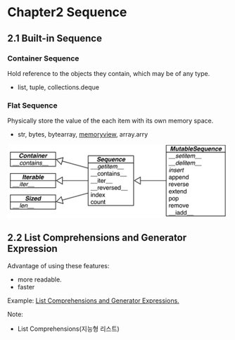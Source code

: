 # Chapter2 Sequence

## 2.1 Built-in Sequence
### Container Sequence 
 Hold reference to the objects they contain, which may be of any type.
- list, tuple, collections.deque
### Flat Sequence 
Physically store the value of the each item with its own memory space.
- str, bytes, bytearray, [memoryview](https://docs.python.org/ko/3/c-api/memoryview.html), array.arry

![mutable_vs_immutable](image/figure0201_mutable_imutable.png "mutable vs immutable")

## 2.2 List Comprehensions and Generator Expression

Advantage of using these features:
- more readable.
- faster

Example: 
[List Comprehensions and Generator Expressions.](0202list_comprehensions_and_generator_expression.ipynb)

Note: 
- List Comprehensions(지능형 리스트)


